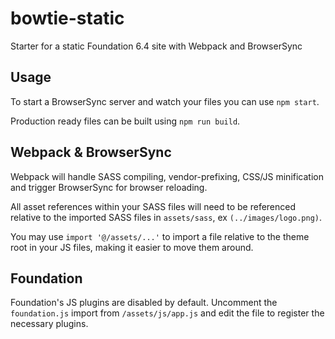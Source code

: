 # bowtie-static
Starter for a static Foundation 6.4 site with Webpack and BrowserSync

## Usage

To start a BrowserSync server and watch your files you can use `npm start`.

Production ready files can be built using `npm run build`.

## Webpack & BrowserSync
Webpack will handle SASS compiling, vendor-prefixing, CSS/JS minification and trigger BrowserSync for browser reloading.

All asset references within your SASS files will need to be referenced relative to the imported SASS files in `assets/sass`, ex `(../images/logo.png)`.

You may use `import '@/assets/...'` to import a file relative to the theme root in your JS files, making it easier to move them around.

## Foundation

Foundation's JS plugins are disabled by default. Uncomment the `foundation.js` import from `/assets/js/app.js` and edit the file to register the necessary plugins.

